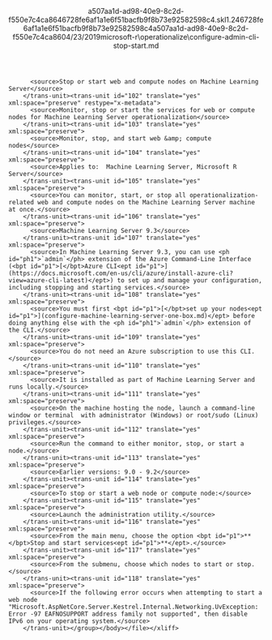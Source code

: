 <?xml version="1.0"?><xliff version="1.2" xmlns="urn:oasis:names:tc:xliff:document:1.2" xmlns:xsi="http://www.w3.org/2001/XMLSchema-instance" xsi:schemaLocation="urn:oasis:names:tc:xliff:document:1.2 xliff-core-1.2-transitional.xsd"><file datatype="xml" original="configure-admin-cli-stop-start.md" source-language="en-US" target-language="en-US"><header><tool tool-id="mdxliff" tool-name="mdxliff" tool-version="1.0-1931010" tool-company="Microsoft" /><xliffext:skl_file_name xmlns:xliffext="urn:microsoft:content:schema:xliffextensions">a507aa1d-ad98-40e9-8c2d-f550e7c4ca8646728fe6af1a1e6f51bacfb9f8b73e92582598c4.skl</xliffext:skl_file_name><xliffext:version xmlns:xliffext="urn:microsoft:content:schema:xliffextensions">1.2</xliffext:version><xliffext:ms.openlocfilehash xmlns:xliffext="urn:microsoft:content:schema:xliffextensions">46728fe6af1a1e6f51bacfb9f8b73e92582598c4</xliffext:ms.openlocfilehash><xliffext:ms.sourcegitcommit xmlns:xliffext="urn:microsoft:content:schema:xliffextensions">a507aa1d-ad98-40e9-8c2d-f550e7c4ca86</xliffext:ms.sourcegitcommit><xliffext:ms.lasthandoff xmlns:xliffext="urn:microsoft:content:schema:xliffextensions">04/23/2019</xliffext:ms.lasthandoff><xliffext:ms.openlocfilepath xmlns:xliffext="urn:microsoft:content:schema:xliffextensions">microsoft-r\operationalize\configure-admin-cli-stop-start.md</xliffext:ms.openlocfilepath></header><body><group id="content" extype="content"><trans-unit id="101" translate="yes" xml:space="preserve" restype="x-metadata">
          <source>Stop or start web and compute nodes on Machine Learning Server</source>
        </trans-unit><trans-unit id="102" translate="yes" xml:space="preserve" restype="x-metadata">
          <source>Monitor, stop or start the services for web or compute nodes for Machine Learning Server operationalization</source>
        </trans-unit><trans-unit id="103" translate="yes" xml:space="preserve">
          <source>Monitor, stop, and start web &amp; compute nodes</source>
        </trans-unit><trans-unit id="104" translate="yes" xml:space="preserve">
          <source>Applies to:  Machine Learning Server, Microsoft R Server</source>
        </trans-unit><trans-unit id="105" translate="yes" xml:space="preserve">
          <source>You can monitor, start, or stop all operationalization-related web and compute nodes on the Machine Learning Server machine at once.</source>
        </trans-unit><trans-unit id="106" translate="yes" xml:space="preserve">
          <source>Machine Learning Server 9.3</source>
        </trans-unit><trans-unit id="107" translate="yes" xml:space="preserve">
          <source>In Machine Learning Server 9.3, you can use <ph id="ph1">`admin`</ph> extension of the Azure Command-Line Interface (<bpt id="p1">[</bpt>Azure CLI<ept id="p1">](https://docs.microsoft.com/en-us/cli/azure/install-azure-cli?view=azure-cli-latest)</ept>) to set up and manage your configuration, including stopping and starting services.</source>
        </trans-unit><trans-unit id="108" translate="yes" xml:space="preserve">
          <source>You must first <bpt id="p1">[</bpt>set up your nodes<ept id="p1">](configure-machine-learning-server-one-box.md)</ept> before doing anything else with the <ph id="ph1">`admin`</ph> extension of the CLI.</source>
        </trans-unit><trans-unit id="109" translate="yes" xml:space="preserve">
          <source>You do not need an Azure subscription to use this CLI.</source>
        </trans-unit><trans-unit id="110" translate="yes" xml:space="preserve">
          <source>It is installed as part of Machine Learning Server and runs locally.</source>
        </trans-unit><trans-unit id="111" translate="yes" xml:space="preserve">
          <source>On the machine hosting the node, launch a command-line window or terminal  with administrator (Windows) or root/sudo (Linux) privileges.</source>
        </trans-unit><trans-unit id="112" translate="yes" xml:space="preserve">
          <source>Run the command to either monitor, stop, or start a node.</source>
        </trans-unit><trans-unit id="113" translate="yes" xml:space="preserve">
          <source>Earlier versions: 9.0 - 9.2</source>
        </trans-unit><trans-unit id="114" translate="yes" xml:space="preserve">
          <source>To stop or start a web node or compute node:</source>
        </trans-unit><trans-unit id="115" translate="yes" xml:space="preserve">
          <source>Launch the administration utility.</source>
        </trans-unit><trans-unit id="116" translate="yes" xml:space="preserve">
          <source>From the main menu, choose the option <bpt id="p1">**</bpt>Stop and start services<ept id="p1">**</ept>.</source>
        </trans-unit><trans-unit id="117" translate="yes" xml:space="preserve">
          <source>From the submenu, choose which nodes to start or stop.</source>
        </trans-unit><trans-unit id="118" translate="yes" xml:space="preserve">
          <source>If the following error occurs when attempting to start a web node "Microsoft.AspNetCore.Server.Kestrel.Internal.Networking.UvException: Error -97 EAFNOSUPPORT address family not supported", then disable IPv6 on your operating system.</source>
        </trans-unit></group></body></file></xliff>
